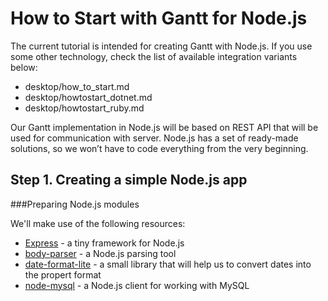 How to Start with Gantt for Node.js
===================================

The current tutorial is intended for creating Gantt with Node.js. If you use some other technology, check the list of available integration variants below:

- desktop/how_to_start.md
- desktop/howtostart_dotnet.md
- desktop/howtostart_ruby.md

Our Gantt implementation in Node.js will be based on REST API that will be used for communication with server. 
Node.js has a set of ready-made solutions, so we won’t have to code everything from the very beginning.

Step 1. Creating a simple Node.js app
-------------------------------

###Preparing Node.js modules

We'll make use of the following resources:

- [Express](http://expressjs.com/) - a tiny framework for Node.js
- [body-parser](https://www.npmjs.com/package/body-parser) - a Node.js parsing tool
- [date-format-lite](https://github.com/litejs/date-format-lite) - a small library that will help us to convert dates into the propert format
- [node-mysql](https://github.com/felixge/node-mysql) - a Node.js client for working with MySQL

